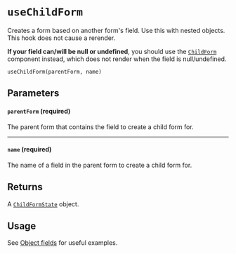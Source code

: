 # `useChildForm`

Creates a form based on another form's field. Use this with nested objects. This hook does not cause a rerender.

**If your field can/will be null or undefined**, you should use the [`ChildForm`](https://github.com/CodeStix/typed-react-form/wiki/ChildForm) component instead, which does not render when the field is null/undefined.

`useChildForm(parentForm, name)`

## Parameters

#### `parentForm` **(required)**

The parent form that contains the field to create a child form for.

---

#### `name` **(required)**

The name of a field in the parent form to create a child form for.

## Returns

A [`ChildFormState`](https://github.com/CodeStix/typed-react-form/wiki/FormState) object.

## Usage

See [Object fields](https://github.com/CodeStix/typed-react-form/wiki/Object-fields) for useful examples.
